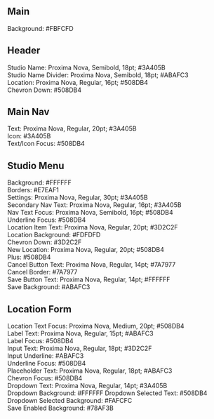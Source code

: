## Main
Background:                            #FBFCFD  

## Header
Studio Name:                           Proxima Nova, Semibold, 18pt; #3A405B  
Studio Name Divider:                   Proxima Nova, Semibold, 18pt; #ABAFC3  
Location:                              Proxima Nova, Regular, 16pt; #508DB4  
Chevron Down:                          #508DB4  

## Main Nav
Text:                                  Proxima Nova, Regular, 20pt; #3A405B  
Icon:                                  #3A405B  
Text/Icon Focus:                       #508DB4  

## Studio Menu
Background:                            #FFFFFF  
Borders:                               #E7EAF1  
Settings:                              Proxima Nova, Regular, 30pt; #3A405B  
Secondary Nav Text:                    Proxima Nova, Regular, 16pt; #3A405B  
Nav Text Focus:                        Proxima Nova, Semibold, 16pt; #508DB4  
Underline Focus:                       #508DB4  
Location Item Text:                    Proxima Nova, Regular, 20pt; #3D2C2F  
Location Background:                   #FDFDFD  
Chevron Down:                          #3D2C2F  
New Location:                          Proxima Nova, Regular, 20pt; #508DB4  
Plus:                                  #508DB4  
Cancel Button Text:                    Proxima Nova, Regular, 14pt; #7A7977  
Cancel Border:                         #7A7977  
Save Button Text:                      Proxima Nova, Regular, 14pt; #FFFFFF  
Save Background:                       #ABAFC3  

## Location Form
Location Text Focus:                   Proxima Nova, Medium, 20pt; #508DB4  
Label Text:                            Proxima Nova, Regular, 15pt; #ABAFC3  
Label Focus:                           #508DB4  
Input Text:                            Proxima Nova, Regular, 18pt; #3D2C2F  
Input Underline:                       #ABAFC3  
Underline Focus:                       #508DB4  
Placeholder Text:                      Proxima Nova, Regular, 18pt; #ABAFC3  
Chevron Focus:                         #508DB4  
Dropdown Text:                         Proxima Nova, Regular, 14pt; #3A405B  
Dropdown Background:                   #FFFFFF
Dropdown Selected Text:                #508DB4  
Dropdown Selected Background:          #FAFCFC  
Save Enabled Background:               #78AF3B  
